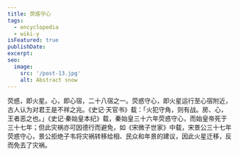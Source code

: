 ```yaml
---
title: 荧惑守心
tags:
  - encyclopedia
  - wiki-y
isFeatured: true
publishDate: 
excerpt: 
seo:
  image:
    src: '/post-13.jpg'
    alt: Abstract snow
---
```


荧惑，即火星。心，即心宿，二十八宿之一。荧惑守心，即火星运行至心宿附近，古人认为对君王是不祥之兆。《史记·天官书》载：「火犯守角，则有战。房、心，王者恶之也。」《史记·秦始皇本纪》载，秦始皇三十六年荧惑守心，而始皇帝死于三十七年；但此灾祸亦可因德行而避免，如《宋微子世家》中载，宋景公三十七年荧惑守心，景公拒绝子韦将灾祸转移给相、民众和年景的建议，因此火星迁移，反而免去了灾祸。
